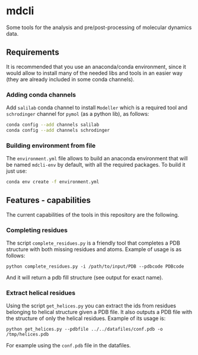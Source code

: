 # mdcli
Some tools for the analysis and pre/post-processing of molecular dynamics data.

## Requirements

It is recommended that you use an anaconda/conda environment, since it would allow to install
many of the needed libs and tools in an easier way (they are already included in some conda 
channels).

### Adding conda channels

Add `salilab` conda channel to install `Modeller` which is a required tool and
`schrodinger` channel for `pymol` (as a python lib), as follows:

```bash
conda config --add channels salilab
conda config --add channels schrodinger
```

### Building environment from file

The `environment.yml` file allows to build an anaconda environment that will be
named `mdcli-env` by default, with all the required packages. To build it just
use:

```bash
conda env create -f environment.yml
```

## Features - capabilities
The current capabilities of the tools in this repository are the following.

### Completing residues 

The script `complete_residues.py` is a friendly tool that completes a PDB 
structure with both missing residues and atoms. Example of usage is as follows:

    python complete_residues.py -i /path/to/input/PDB --pdbcode PDBcode

And it will return a pdb fill structure (see output for exact name).

### Extract helical residues

Using the script `get_helices.py` you can extract the ids from residues
belonging to helical structure given a PDB file. It also outputs a PDB file with
the structure of only the helical residues. Example of its usage is:

    python get_helices.py --pdbfile ../../datafiles/conf.pdb -o /tmp/helices.pdb

For example using the `conf.pdb` file in the datafiles.
